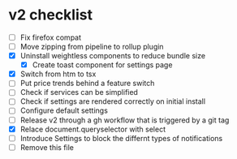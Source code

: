 # v2 checklist

- [ ] Fix firefox compat
- [ ] Move zipping from pipeline to rollup plugin
- [x] Uninstall weightless components to reduce bundle size
  - [x] Create toast component for settings page
- [x] Switch from htm to tsx
- [ ] Put price trends behind a feature switch
- [ ] Check if services can be simplified
- [ ] Check if settings are rendered correctly on initial install
- [ ] Configure default settings
- [ ] Release v2 through a gh workflow that is triggered by a git tag
- [x] Relace document.queryselector with select
- [ ] Introduce Settings to block the differnt types of notifications
- [ ] Remove this file
